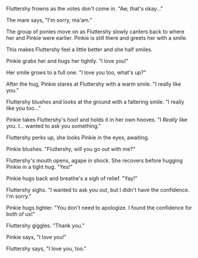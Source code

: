 Fluttershy frowns as the votes don't come in. "Aw, that's okay…"

The mare says, "I'm sorry, ma'am."

The group of ponies move on as Fluttershy slowly canters back to where her and Pinkie were earlier. Pinkie is still there and greets her with a smile.

This makes Fluttershy feel a little better and she half smiles.

Pinkie grabs her and hugs her tightly. "I love you!"

Her smile grows to a full one. "I love you too, what's up?"

After the hug, Pinkie stares at Fluttershy with a warm smile. "I really like you."

Fluttershy blushes and looks at the ground with a faltering smile. "I really like you too…"

Pinkie takes Fluttershy's hoof and holds it in her own hooves. "I *Really* like you. I… wanted to ask you something."

Fluttershy perks up, she looks Pinkie in the eyes, awaiting.

Pinkie blushes. "Fluttershy, will you go out with me?"

Fluttershy's mouth opens, agape in shock. She recovers before hugging Pinkie in a tight hug. "Yes!"

Pinkie hugs back and breathe's a sigh of relief. "Yay!"

Fluttershy sighs. "I wanted to ask you out, but I didn't have the confidence. I'm sorry."

Pinkie hugs tighter. "You don't need to apologize. I found the confidence for both of us!"

Fluttershy giggles. "Thank you."

Pinkie says, "I love you!"

Fluttershy says, "I love you, too."

